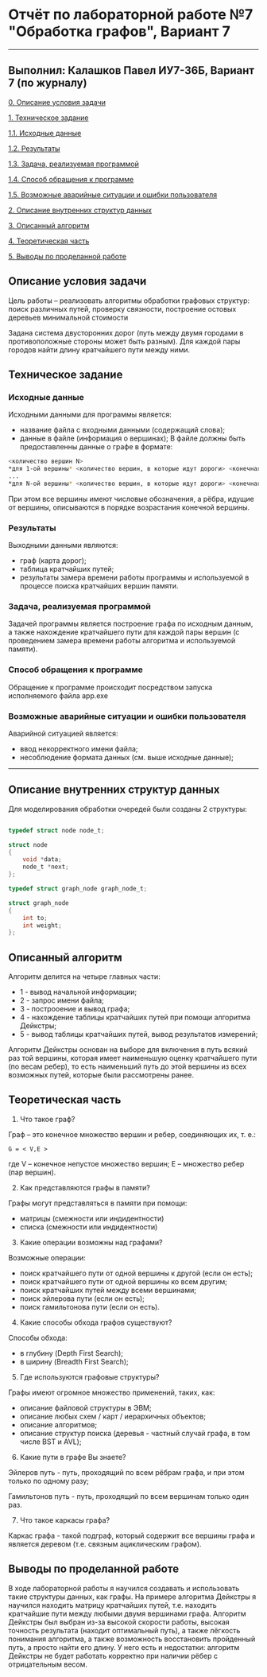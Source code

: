 # __Отчёт по лабораторной работе №7 "Обработка графов", Вариант 7__
----

## Выполнил: Калашков Павел ИУ7-36Б, Вариант 7 (по журналу)

[0. Описание условия задачи](#описание-условия-задачи)

[1. Техническое задание](#техническое-задание)

[1.1. Исходные данные](#исходные-данные)

[1.2. Результаты](#результаты)

[1.3. Задача, реализуемая программой](#задача-реализуемая-программой)

[1.4. Способ обращения к программе](#способ-обращения-к-программе)

[1.5. Возможные аварийные ситуации и ошибки пользователя](#возможные-аварийные-ситуации-и-ошибки-пользователя)

[2. Описание внутренних структур данных](#описание-внутренних-структур-данных)

[3. Описанный алгоритм](#описанный-алгоритм)

[4. Теоретическая часть](#теоретическая-часть)

[5. Выводы по проделанной работе](#выводы-по-проделанной-работе)

## __Описание условия задачи__

Цель работы – реализовать алгоритмы обработки графовых структур:
поиск различных путей, проверку связности, построение остовых деревьев
минимальной стоимости

Задана система двусторонних дорог (путь
между двумя городами в противоположные
стороны может быть разным). Для каждой
пары городов найти длину кратчайшего пути
между ними.

## __Техническое задание__

### __Исходные данные__

Исходными данными для программы является:

- название файла с входными данными (содержащий слова);
- данные в файле (информация о вершинах);
В файле должны быть предоставленны данные о графе в формате:
```bash
<количество вершин N>
*для 1-ой вершины* <количество вершин, в которые идут дороги> <конечная вершина> <вес ребра> ...
...
*для N-ой вершины* <количество вершин, в которые идут дороги> <конечная вершина> <вес ребра> 
```

При этом все вершины имеют числовые обозначения, а рёбра, идущие от вершины, описываются в порядке возрастания конечной вершины.

### __Результаты__

Выходными данными являются:

- граф (карта дорог);
- таблица кратчайших путей;
- результаты замера времени работы программы и используемой в процессе поиска кратчайших вершин памяти.

### __Задача, реализуемая программой__

Задачей программы является построение графа по исходным данным, а также нахождение кратчайшего пути для каждой пары вершин (с проведением замера времени работы алгоритма и используемой памяти).


### __Способ обращения к программе__

Обращение к программе происходит посредством запуска исполняемого файла app.exe

### __Возможные аварийные ситуации и ошибки пользователя__

Аварийной ситуацией является:

- ввод некорректного имени файла;
- несоблюдение формата данных (см. выше исходные данные);

-------

## __Описание внутренних структур данных__

Для моделирования обработки очередей были созданы 2 структуры:

```c

typedef struct node node_t;

struct node
{
    void *data;
    node_t *next;
};

typedef struct graph_node graph_node_t;

struct graph_node
{
    int to;
    int weight;
};
```
## __Описанный алгоритм__

Алгоритм делится на четыре главных части:

- 1 - вывод начальной информации;
- 2 - запрос имени файла;
- 3 - построоение и вывод графа;
- 4 - нахождение таблицы кратчайших путей при помощи алгоритма Дейкстры;
- 5 - вывод таблицы кратчайших путей, вывод результатов измерений;

Алгоритм Дейкстры основан на выборе для включения в путь всякий раз той
вершины, которая имеет наименьшую оценку кратчайшего пути (по весам ребер), то
есть наименьший путь до этой вершины из всех возможных путей, которые были
рассмотрены ранее.

## __Теоретическая часть__

1. Что такое граф?

Граф – это конечное множество вершин и ребер, соединяющих их, т. е.:
```
G = < V,E >
```
где V – конечное непустое множество вершин; Е – множество ребер (пар
вершин).

2. Как представляются графы в памяти?

Графы могут представляться в памяти при помощи:
- матрицы (смежности или индидентности)
- списка (смежности или индидентности)

3. Какие операции возможны над графами?

Возможные операции: 
- поиск кратчайшего пути от одной вершины к другой (если он есть);
- поиск кратчайшего пути от одной вершины ко всем другим;
- поиск кратчайших путей между всеми вершинами;
- поиск эйлерова пути (если он есть);
- поиск гамильтонова пути (если он есть).

4. Какие способы обхода графов существуют?

Способы обхода:
- в глубину (Depth First Search);
- в ширину (Breadth First Search);

5. Где используются графовые структуры?

Графы имеют огромное множество применений, таких, как:
- описание файловой структуры в ЭВМ;
- описание любых схем / карт / иерархичных объектов;
- описание алгоритмов;
- описание структур поиска (деревья - частный случай графа, в том числе BST и AVL);

6. Какие пути в графе Вы знаете?

Эйлеров путь -  путь, проходящий по всем рёбрам графа, и при этом только по одному разу;

Гамильтонов путь - путь, проходящий по всем вершинам только один раз.

7. Что такое каркасы графа?

Каркас графа - такой подграф, который содержит все вершины графа и является деревом (т.е. связным ациклическим графом).
    
## __Выводы по проделанной работе__ 

В ходе лабораторной работы я научился создавать и использовать такие структуры данных, как графы. На примере алгоритма Дейкстры я научился находить матрицу кратчайших путей, т.е. находить кратчайшие пути между любыми двумя вершинами графа. Алгоритм Дейкстры был выбран из-за высокой скорости работы, высокая точность результата (находит оптимальный путь), а также лёгкость понимания алгоритма, а также возможность восстановить пройденный путь, а просто найти его длину. У него есть и недостатки: алгоритм Дейкстры не будет работать корректно при наличии рёбер с отрицательным весом.